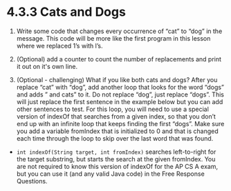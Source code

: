 # 4.3.3 Cats and Dogs
1. Write some code that changes every occurrence of “cat” to “dog” in the message. This code will be more like the first program in this lesson where we replaced 1’s with l’s.

2. (Optional) add a counter to count the number of replacements and print it out on it's own line.
3. (Optional - challenging) What if you like both cats and dogs? After you replace “cat” with “dog”, add another loop that looks for the word “dogs” and adds ” and cats” to it. Do not replace “dog”, just replace “dogs”. This will just replace the first sentence in the example below but you can add other sentences to test. For this loop, you will need to use a special version of indexOf that searches from a given index, so that you don’t end up with an infinite loop that keeps finding the first “dogs”. Make sure you add a variable fromIndex that is initialized to 0 and that is changed each time through the loop to skip over the last word that was found.

- `int indexOf(String target, int fromIndex)` searches left-to-right for the target substring, but starts the search at the given fromIndex. You are not required to know this version of indexOf for the AP CS A exam, but you can use it (and any valid Java code) in the Free Response Questions.